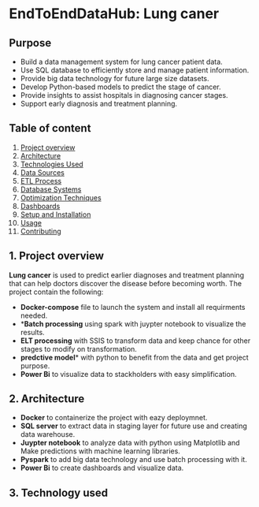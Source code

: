 # EndToEndDataHub: Lung caner
## Purpose
- Build a data management system for lung cancer patient data.
- Use SQL database to efficiently store and manage patient information.
- Provide big data technology for future large size datasets.
- Develop Python-based models to predict the stage of cancer.
- Provide insights to assist hospitals in diagnosing cancer stages.
- Support early diagnosis and treatment planning.
## Table of content
1. [Project overview](#Project_overview)
2. [Architecture](#Architecture)
3. [Technologies Used](#Technologies_Used)
4. [Data Sources](#Data_Sources)
5. [ETL Process](#ETL_Process)
6. [Database Systems](#Database_Systems)
7. [Optimization Techniques](#Optimization_Techniques)
8. [Dashboards](#Dashboards)
9. [Setup and Installation](#Setup_and_Installation)
10. [Usage](#Usage)
11. [Contributing](#Contributing)
## 1. Project overview
**Lung cancer** is used to predict earlier diagnoses and treatment planning that can help doctors discover the disease before becoming worth.
The project contain the following:
- **Docker-compose** file to launch the system and install all requirments needed.
- ***Batch processing** using spark with juypter notebook to visualize the results.
- **ELT processing** with SSIS to transform data and keep chance for other stages to modify on transformation.
- **predctive model*** with python to benefit from the data and get project purpose.
- **Power Bi** to visualize data to stackholders with easy simplification.

## 2. Architecture
- **Docker** to containerize the project with eazy deploymnet.
- **SQL server** to extract data in staging layer for future use and creating data warehouse.
- **Juypter notebook** to analyze data with python using Matplotlib and Make predictions with machine learning libraries.
- **Pyspark** to add big data technology and use batch processing with it.
- **Power Bi** to create dashboards and visualize data.

## 3. Technology used




  

